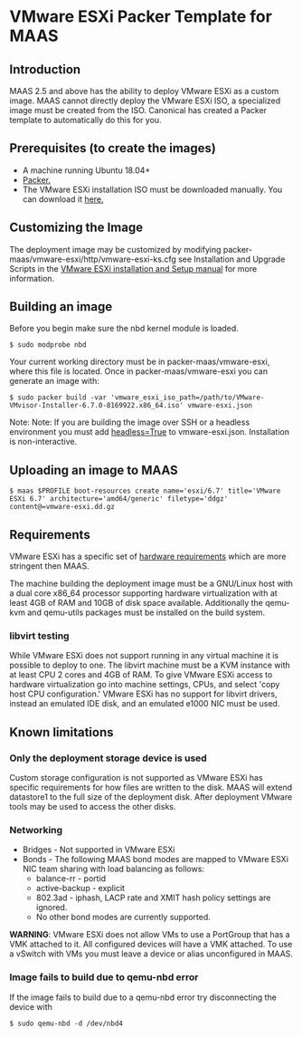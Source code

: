 # VMware ESXi Packer Template for MAAS

## Introduction
MAAS 2.5 and above has the ability to deploy VMware ESXi as a custom image. MAAS cannot directly deploy the VMware ESXi ISO, a specialized image must be created from the ISO. Canonical has created a Packer template to automatically do this for you.

## Prerequisites (to create the images)

* A machine running Ubuntu 18.04+
* [Packer.](https://www.packer.io/intro/getting-started/install.html)
* The VMware ESXi installation ISO must be downloaded manually. You can download it [here.](https://www.vmware.com/go/get-free-esxi)

## Customizing the Image
The deployment image may be customized by modifying packer-maas/vmware-esxi/http/vmware-esxi-ks.cfg see Installation and Upgrade Scripts in the [VMware ESXi installation and Setup manual](https://docs.vmware.com/en/VMware-vSphere/6.7/vsphere-esxi-67-installation-setup-guide.pdf) for more information.

## Building an image
Before you begin make sure the nbd kernel module is loaded.
```
$ sudo modprobe nbd
```

Your current working directory must be in packer-maas/vmware-esxi, where this file is located. Once in packer-maas/vmware-esxi you can generate an image with:
```
$ sudo packer build -var 'vmware_esxi_iso_path=/path/to/VMware-VMvisor-Installer-6.7.0-8169922.x86_64.iso' vmware-esxi.json
```

Note: Note: If you are building the image over SSH or a headless environment you must add [headless=True](https://www.packer.io/docs/builders/vmware-iso.html#headless) to vmware-esxi.json.
Installation is non-interactive.

## Uploading an image to MAAS
```
$ maas $PROFILE boot-resources create name='esxi/6.7' title='VMware ESXi 6.7' architecture='amd64/generic' filetype='ddgz' content@=vmware-esxi.dd.gz
```

## Requirements
VMware ESXi has a specific set of [hardware requirements](https://www.vmware.com/resources/compatibility/search.php) which are more stringent then MAAS.

The machine building the deployment image must be a GNU/Linux host with a dual core x86_64 processor supporting hardware virtualization with at least 4GB of RAM and 10GB of disk space available. Additionally the qemu-kvm and qemu-utils packages must be installed on the build system.

### libvirt testing
While VMware ESXi does not support running in any virtual machine it is possible to deploy to one. The libvirt machine must be a KVM instance with at least CPU 2 cores and 4GB of RAM. To give VMware ESXi access to hardware virtualization go into machine settings, CPUs, and select 'copy host CPU configuration.' VMware ESXi has no support for libvirt drivers, instead an emulated IDE disk, and an emulated e1000 NIC must be used.

## Known limitations

### Only the deployment storage device is used
Custom storage configuration is not supported as VMware ESXi has specific requirements for how files are written to the disk. MAAS will extend datastore1 to the full size of the deployment disk. After deployment VMware tools may be used to access the other disks.

### Networking
* Bridges - Not supported in VMware ESXi
* Bonds - The following MAAS bond modes are mapped to VMware ESXi NIC team sharing with load balancing as follows:
  * balance-rr - portid
  * active-backup - explicit
  * 802.3ad - iphash, LACP rate and XMIT hash policy settings are ignored.
  * No other bond modes are currently supported.

**WARNING**: VMware ESXi does not allow VMs to use a PortGroup that has a VMK attached to it. All configured devices will have a VMK attached. To use a vSwitch with VMs you must leave a device or alias unconfigured in MAAS.

### Image fails to build due to qemu-nbd error
If the image fails to build due to a qemu-nbd error try disconnecting the device with
```
$ sudo qemu-nbd -d /dev/nbd4
```
